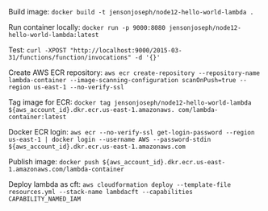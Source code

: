 Build image: `docker build -t jensonjoseph/node12-hello-world-lambda .`

Run container locally: `docker run -p 9000:8080 jensonjoseph/node12-hello-world-lambda:latest`

Test: `curl -XPOST "http://localhost:9000/2015-03-31/functions/function/invocations" -d '{}'`

Create AWS ECR repository: `aws ecr create-repository --repository-name lambda-container --image-scanning-configuration scanOnPush=true --region us-east-1 --no-verify-ssl`

Tag image for ECR: `docker tag jensonjoseph/node12-hello-world-lambda ${aws_account_id}.dkr.ecr.us-east-1.amazonaws. com/lambda-container:latest`

Docker ECR login: `aws ecr --no-verify-ssl get-login-password --region us-east-1 | docker login --username AWS --password-stdin ${aws_account_id}.dkr.ecr.us-east-1.amazonaws.com` 

Publish image: `docker push ${aws_account_id}.dkr.ecr.us-east-1.amazonaws.com/lambda-container`

Deploy lambda as cft: `aws cloudformation deploy --template-file resources.yml --stack-name lambdacft --capabilities CAPABILITY_NAMED_IAM`